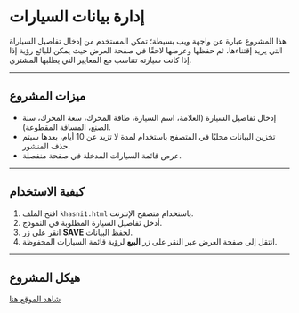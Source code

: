 

# إدارة بيانات السيارات

هذا المشروع عبارة عن واجهة ويب بسيطة؛ تمكن المستخدم من إدخال تفاصيل السياراة التي يريد إقتناءها، ثم حفظها وعرضها لاحقًا في صفحة العرض حيث يمكن للبائع رؤية إذا إذا كانت سيارته تتناسب مع المعايير التي يطلبها المشتري.

---

## **ميزات المشروع**
- إدخال تفاصيل السيارة (العلامة، اسم السيارة، طاقة المحرك، سعة المحرك، سنة الصنع، المسافة المقطوعة).
- تخزين البيانات محليًا في المتصفح باستخدام لمدة لا تزيد عن 10 أيام، بعدها سيتم حذف المنشور.
- عرض قائمة السيارات المدخلة في صفحة منفصلة.

---

## **كيفية الاستخدام**
1. افتح الملف `khasni1.html` باستخدام متصفح الإنترنت.
2. أدخل تفاصيل السيارة المطلوبة في النموذج.
3. انقر على زر **SAVE** لحفظ البيانات.
4. انتقل إلى صفحة العرض عبر النقر على زر **البيع** لرؤية قائمة السيارات المحفوظة.

---

## **هيكل المشروع**
[شاهد الموقع هنا](https://<screenshotdz>.github.io/<by_a_car>)


